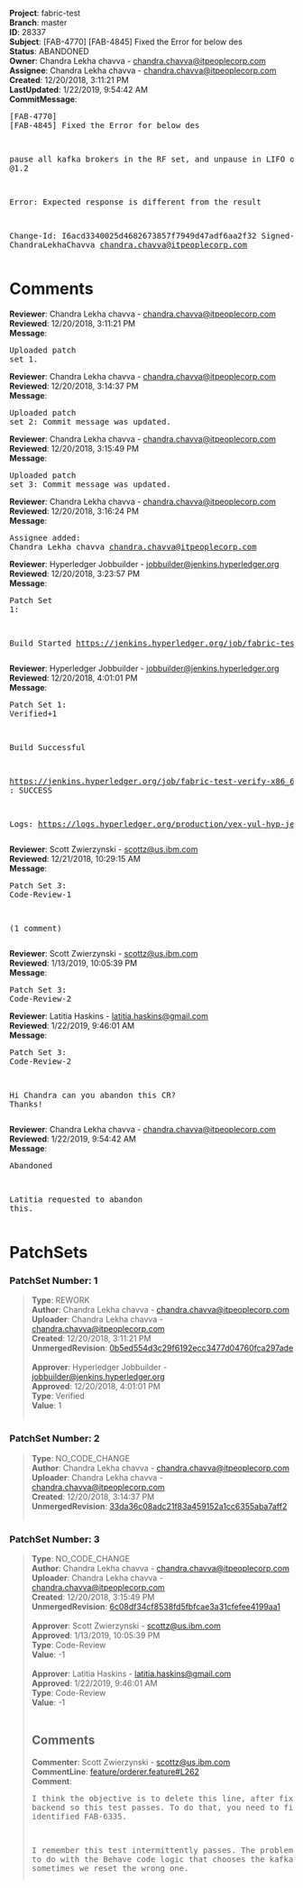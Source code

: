 <strong>Project</strong>: fabric-test<br><strong>Branch</strong>: master<br><strong>ID</strong>: 28337<br><strong>Subject</strong>: [FAB-4770] [FAB-4845] Fixed the Error for below des<br><strong>Status</strong>: ABANDONED<br><strong>Owner</strong>: Chandra Lekha chavva - chandra.chavva@itpeoplecorp.com<br><strong>Assignee</strong>: Chandra Lekha chavva - chandra.chavva@itpeoplecorp.com<br><strong>Created</strong>: 12/20/2018, 3:11:21 PM<br><strong>LastUpdated</strong>: 1/22/2019, 9:54:42 AM<br><strong>CommitMessage</strong>:<br><pre>[FAB-4770] [FAB-4845] Fixed the Error for below des

pause all kafka brokers in the RF set,
 and unpause in LIFO order -- @1.2

Error: Expected response is different from the result

Change-Id: I6acd3340025d4682673857f7949d47adf6aa2f32
Signed-off-by: ChandraLekhaChavva <chandra.chavva@itpeoplecorp.com>
</pre><h1>Comments</h1><strong>Reviewer</strong>: Chandra Lekha chavva - chandra.chavva@itpeoplecorp.com<br><strong>Reviewed</strong>: 12/20/2018, 3:11:21 PM<br><strong>Message</strong>: <pre>Uploaded patch set 1.</pre><strong>Reviewer</strong>: Chandra Lekha chavva - chandra.chavva@itpeoplecorp.com<br><strong>Reviewed</strong>: 12/20/2018, 3:14:37 PM<br><strong>Message</strong>: <pre>Uploaded patch set 2: Commit message was updated.</pre><strong>Reviewer</strong>: Chandra Lekha chavva - chandra.chavva@itpeoplecorp.com<br><strong>Reviewed</strong>: 12/20/2018, 3:15:49 PM<br><strong>Message</strong>: <pre>Uploaded patch set 3: Commit message was updated.</pre><strong>Reviewer</strong>: Chandra Lekha chavva - chandra.chavva@itpeoplecorp.com<br><strong>Reviewed</strong>: 12/20/2018, 3:16:24 PM<br><strong>Message</strong>: <pre>Assignee added: Chandra Lekha chavva <chandra.chavva@itpeoplecorp.com></pre><strong>Reviewer</strong>: Hyperledger Jobbuilder - jobbuilder@jenkins.hyperledger.org<br><strong>Reviewed</strong>: 12/20/2018, 3:23:57 PM<br><strong>Message</strong>: <pre>Patch Set 1:

Build Started https://jenkins.hyperledger.org/job/fabric-test-verify-x86_64/2395/</pre><strong>Reviewer</strong>: Hyperledger Jobbuilder - jobbuilder@jenkins.hyperledger.org<br><strong>Reviewed</strong>: 12/20/2018, 4:01:01 PM<br><strong>Message</strong>: <pre>Patch Set 1: Verified+1

Build Successful 

https://jenkins.hyperledger.org/job/fabric-test-verify-x86_64/2395/ : SUCCESS

Logs: https://logs.hyperledger.org/production/vex-yul-hyp-jenkins-3/fabric-test-verify-x86_64/2395</pre><strong>Reviewer</strong>: Scott Zwierzynski - scottz@us.ibm.com<br><strong>Reviewed</strong>: 12/21/2018, 10:29:15 AM<br><strong>Message</strong>: <pre>Patch Set 3: Code-Review-1

(1 comment)</pre><strong>Reviewer</strong>: Scott Zwierzynski - scottz@us.ibm.com<br><strong>Reviewed</strong>: 1/13/2019, 10:05:39 PM<br><strong>Message</strong>: <pre>Patch Set 3: Code-Review-2</pre><strong>Reviewer</strong>: Latitia Haskins - latitia.haskins@gmail.com<br><strong>Reviewed</strong>: 1/22/2019, 9:46:01 AM<br><strong>Message</strong>: <pre>Patch Set 3: Code-Review-2

Hi Chandra can you abandon this CR? Thanks!</pre><strong>Reviewer</strong>: Chandra Lekha chavva - chandra.chavva@itpeoplecorp.com<br><strong>Reviewed</strong>: 1/22/2019, 9:54:42 AM<br><strong>Message</strong>: <pre>Abandoned

Latitia requested to abandon this.</pre><h1>PatchSets</h1><h3>PatchSet Number: 1</h3><blockquote><strong>Type</strong>: REWORK<br><strong>Author</strong>: Chandra Lekha chavva - chandra.chavva@itpeoplecorp.com<br><strong>Uploader</strong>: Chandra Lekha chavva - chandra.chavva@itpeoplecorp.com<br><strong>Created</strong>: 12/20/2018, 3:11:21 PM<br><strong>UnmergedRevision</strong>: [0b5ed554d3c29f6192ecc3477d04760fca297ade](https://github.com/hyperledger-gerrit-archive/fabric-test/commit/0b5ed554d3c29f6192ecc3477d04760fca297ade)<br><br><strong>Approver</strong>: Hyperledger Jobbuilder - jobbuilder@jenkins.hyperledger.org<br><strong>Approved</strong>: 12/20/2018, 4:01:01 PM<br><strong>Type</strong>: Verified<br><strong>Value</strong>: 1<br><br></blockquote><h3>PatchSet Number: 2</h3><blockquote><strong>Type</strong>: NO_CODE_CHANGE<br><strong>Author</strong>: Chandra Lekha chavva - chandra.chavva@itpeoplecorp.com<br><strong>Uploader</strong>: Chandra Lekha chavva - chandra.chavva@itpeoplecorp.com<br><strong>Created</strong>: 12/20/2018, 3:14:37 PM<br><strong>UnmergedRevision</strong>: [33da36c08adc21f83a459152a1cc6355aba7aff2](https://github.com/hyperledger-gerrit-archive/fabric-test/commit/33da36c08adc21f83a459152a1cc6355aba7aff2)<br><br></blockquote><h3>PatchSet Number: 3</h3><blockquote><strong>Type</strong>: NO_CODE_CHANGE<br><strong>Author</strong>: Chandra Lekha chavva - chandra.chavva@itpeoplecorp.com<br><strong>Uploader</strong>: Chandra Lekha chavva - chandra.chavva@itpeoplecorp.com<br><strong>Created</strong>: 12/20/2018, 3:15:49 PM<br><strong>UnmergedRevision</strong>: [6c08df34cf8538fd5fbfcae3a31cfefee4199aa1](https://github.com/hyperledger-gerrit-archive/fabric-test/commit/6c08df34cf8538fd5fbfcae3a31cfefee4199aa1)<br><br><strong>Approver</strong>: Scott Zwierzynski - scottz@us.ibm.com<br><strong>Approved</strong>: 1/13/2019, 10:05:39 PM<br><strong>Type</strong>: Code-Review<br><strong>Value</strong>: -1<br><br><strong>Approver</strong>: Latitia Haskins - latitia.haskins@gmail.com<br><strong>Approved</strong>: 1/22/2019, 9:46:01 AM<br><strong>Type</strong>: Code-Review<br><strong>Value</strong>: -1<br><br><h2>Comments</h2><strong>Commenter</strong>: Scott Zwierzynski - scottz@us.ibm.com<br><strong>CommentLine</strong>: [feature/orderer.feature#L262](https://github.com/hyperledger-gerrit-archive/fabric-test/blob/6c08df34cf8538fd5fbfcae3a31cfefee4199aa1/feature/orderer.feature#L262)<br><strong>Comment</strong>: <pre>I think the objective is to delete this line, after fixing Behave backend so this test passes. To do that, you need to fix the problem identified FAB-6335.

I remember this test intermittently passes. The problem had something to do with the Behave code logic that chooses the kafka to set; sometimes we reset the wrong one.</pre></blockquote>